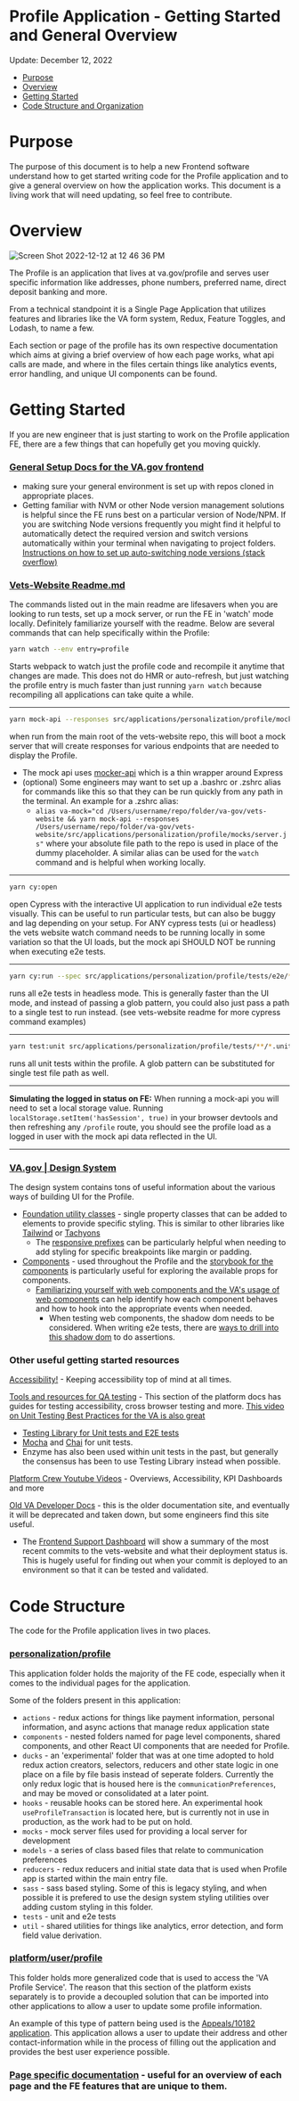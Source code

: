 # Profile Application - Getting Started and General Overview

Update: December 12, 2022

- [Purpose](#purpose)
- [Overview](#overview)
- [Getting Started](#getting-started)
- [Code Structure and Organization](#code-structure)

# Purpose

The purpose of this document is to help a new Frontend software understand how to get started writing code for the Profile application and to give a general overview on how the application works. This document is a living work that will need updating, so feel free to contribute.

# Overview

![Screen Shot 2022-12-12 at 12 46 36 PM](https://user-images.githubusercontent.com/8332986/207139860-ffa731e8-1407-4bed-9968-ad613f14c043.png)


The Profile is an application that lives at va.gov/profile and serves user specific information like addresses, phone numbers, preferred name, direct deposit banking and more.

From a technical standpoint it is a Single Page Application that utilizes features and libraries like the VA form system, Redux, Feature Toggles, and Lodash, to name a few.

Each section or page of the profile has its own respective documentation which aims at giving a brief overview of how each page works, what api calls are made, and where in the files certain things like analytics events, error handling, and unique UI components can be found.

# Getting Started

If you are new engineer that is just starting to work on the Profile application FE, there are a few things that can hopefully get you moving quickly.

### [General Setup Docs for the VA.gov frontend](https://depo-platform-documentation.scrollhelp.site/developer-docs/setting-up-your-local-frontend-environment) 
- making sure your general environment is set up with repos cloned in appropriate places.
- Getting familiar with NVM or other Node version management solutions is helpful since the FE runs best on a particular version of Node/NPM. If you are switching Node versions frequently you might find it helpful to automatically detect the required version and switch versions automatically within your terminal when navigating to project folders. [Instructions on how to set up auto-switching node versions (stack overflow)](https://stackoverflow.com/questions/23556330/run-nvm-use-automatically-every-time-theres-a-nvmrc-file-on-the-directory)

### [Vets-Website Readme.md](https://github.com/department-of-veterans-affairs/vets-website/blob/main/README.md)

The commands listed out in the main readme are lifesavers when you are looking to run tests, set up a mock server, or run the FE in 'watch' mode locally. Definitely familiarize yourself with the readme. Below are several commands that can help specifically within the Profile:

``` bash
yarn watch --env entry=profile
```

Starts webpack to watch just the profile code and recompile it anytime that changes are made. This does not do HMR or auto-refresh, but just watching the profile entry is much faster than just running `yarn watch` because recompiling all applications can take quite a while.

---

``` bash
yarn mock-api --responses src/applications/personalization/profile/mocks/server.js
```

when run from the main root of the vets-website repo, this will boot a mock server that will create responses for various endpoints that are needed to display the Profile.
- The mock api uses [mocker-api](https://github.com/jaywcjlove/mocker-api#usage) which is a thin wrapper around Express
- (optional) Some engineers may want to set up a .bashrc or .zshrc alias for commands like this so that they can be run quickly from any path in the terminal. An example for a .zshrc alias:
	- ``` alias va-mock="cd /Users/username/repo/folder/va-gov/vets-website && yarn mock-api --responses /Users/username/repo/folder/va-gov/vets-website/src/applications/personalization/profile/mocks/server.js" ``` where your absolute file path to the repo is used in place of the dummy placeholder. A similar alias can be used for the `watch` command and is helpful when working locally.

---

``` bash
yarn cy:open
``` 

open Cypress with the interactive UI application to run individual e2e tests visually. This can be useful to run particular tests, but can also be buggy and lag depending on your setup. For ANY cypress tests (ui or headless) the vets website watch command needs to be running locally in some variation so that the UI loads, but the mock api SHOULD NOT be running when executing e2e tests.

---

``` bash
yarn cy:run --spec src/applications/personalization/profile/tests/e2e/**/*
```

runs all e2e tests in headless mode. This is generally faster than the UI mode, and instead of passing a glob pattern, you could also just pass a path to a single test to run instead. (see vets-website readme for more cypress command examples)

---

``` bash
yarn test:unit src/applications/personalization/profile/tests/**/*.unit.spec.js*
``` 
runs all unit tests within the profile. A glob pattern can be substituted for single test file path as well.

---
	
**Simulating the logged in status on FE:** When running a mock-api you will need to set a local storage value. Running `localStorage.setItem('hasSession', true)` in your browser devtools and then refreshing any `/profile` route, you should see the profile load as a logged in user with the mock api data reflected in the UI.

---

### [VA.gov | Design System](https://design.va.gov/)

The design system contains tons of useful information about the various ways of building UI for the Profile.

- [Foundation utility classes](https://design.va.gov/foundation/utilities/) - single property classes that can be added to elements to provide specific styling. This is similar to other libraries like [Tailwind](https://tailwindcss.com/) or [Tachyons](https://tachyons.io/)
	- The [responsive prefixes](https://design.va.gov/foundation/utilities/margins#responsive-prefixes) can be particularly helpful when needing to add styling for specific breakpoints like margin or padding.
- [Components](https://design.va.gov/components/) - used throughout the Profile and the [storybook for the components](https://design.va.gov/storybook/?path=/story/about-introduction--page) is particularly useful for exploring the available props for components.
	- [Familiarizing yourself with web components and the VA's usage of web components](https://design.va.gov/about/developers#using-web-components) can help identify how each component behaves and how to hook into the appropriate events when needed.
		- When testing web components, the shadow dom needs to be considered. When writing e2e tests, there are [ways to drill into this shadow dom](https://docs.cypress.io/api/commands/shadow) to do assertions.

### Other useful getting started resources

[Accessibility!](https://depo-platform-documentation.scrollhelp.site/developer-docs/accessibility-testing) - Keeping accessibility top of mind at all times. 

[Tools and resources for QA testing](https://depo-platform-documentation.scrollhelp.site/developer-docs/tools-and-resources-for-qa-testing) - This section of the platform docs has guides for testing accessibility, cross browser testing and more. [This video on Unit Testing Best Practices for the VA is also great](https://www.youtube.com/watch?v=8Y0cuMUoWAw)

- [Testing Library for Unit tests and E2E tests](https://testing-library.com/)
- [Mocha](https://mochajs.org/) and [Chai](https://www.chaijs.com/) for unit tests.
- Enzyme has also been used within unit tests in the past, but generally the consensus has been to use Testing Library instead when possible.

[Platform Crew Youtube Videos](https://www.youtube.com/@platformcrew4065/videos) - Overviews, Accessibility, KPI Dashboards and more

[Old VA Developer Docs](https://department-of-veterans-affairs.github.io/veteran-facing-services-tools/getting-started/) - this is the older documentation site, and eventually it will be deprecated and taken down, but some engineers find this site useful.

- The [Frontend Support Dashboard](https://department-of-veterans-affairs.github.io/veteran-facing-services-tools/frontend-support-dashboard) will show a summary of the most recent commits to the vets-website and what their deployment status is. This is hugely useful for finding out when your commit is deployed to an environment so that it can be tested and validated.

# Code Structure

The code for the Profile application lives in two places. 

### [personalization/profile](https://github.com/department-of-veterans-affairs/vets-website/tree/main/src/applications/personalization/profile) 
This application folder holds the majority of the FE code, especially when it comes to the individual pages for the application.

Some of the folders present in this application:

- `actions` - redux actions for things like payment information, personal information, and async actions that manage redux application state
- `components` - nested folders named for page level components, shared components, and other React UI components that are needed for Profile.
- `ducks` - an 'experimental' folder that was at one time adopted to hold redux action creators, selectors, reducers and other state logic in one place on a file by file basis instead of seperate folders. Currently the only redux logic that is housed here is the `communicationPreferences`, and may be moved or consolidated at a later point.
- `hooks` - reusable hooks can be stored here. An experimental hook `useProfileTransaction` is located here, but is currently not in use in production, as the work had to be put on hold.
- `mocks` - mock server files used for providing a local server for development
- `models` - a series of class based files that relate to communication preferences
- `reducers` - redux reducers and initial state data that is used when Profile app is started within the main entry file.
- `sass` - sass based styling. Some of this is legacy styling, and when possible it is prefered to use the design system styling utilities over adding custom styling in this folder.
- `tests` - unit and e2e tests
- `util` - shared utilities for things like analytics, error detection, and form field value derivation.



### [platform/user/profile](https://github.com/department-of-veterans-affairs/vets-website/tree/main/src/platform/user/profile) 

This folder holds more generalized code that is used to access the 'VA Profile Service'. The reason that this section of the platform exists separately is to provide a decoupled solution that can be imported into other applications to allow a user to update some profile information.

An example of this type of pattern being used is the [Appeals/10182 application](https://github.com/department-of-veterans-affairs/vets-website/tree/main/src/applications/appeals/10182). This application allows a user to update their address and other contact-information while in the process of filling out the application and provides the best user experience possible.

### [Page specific documentation](https://github.com/department-of-veterans-affairs/va.gov-team/tree/master/products/identity-personalization/profile#frontend) - useful for an overview of each page and the FE features that are unique to them.


